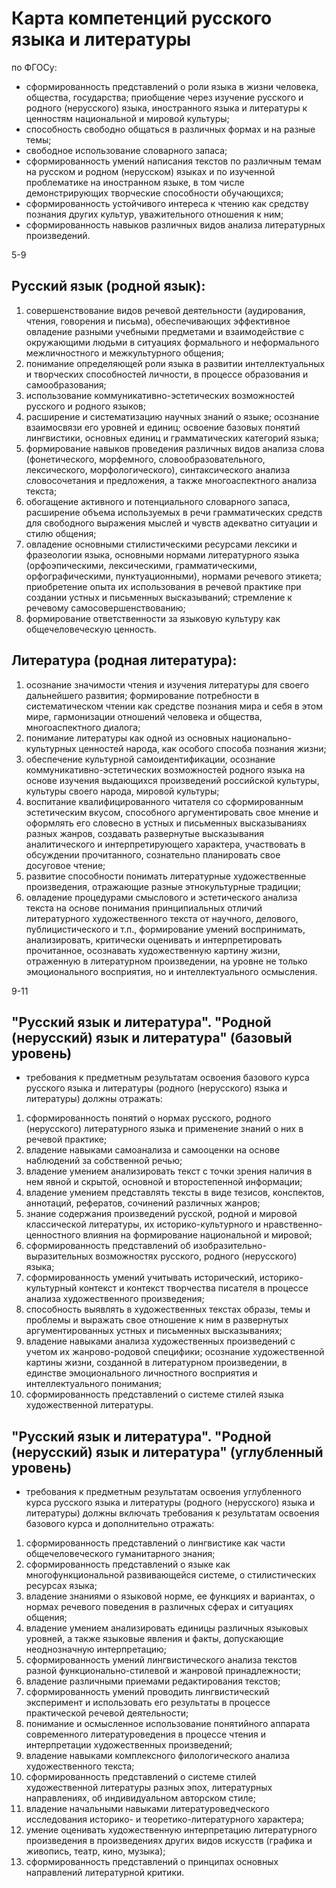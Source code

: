 # Карта компетенций русского языка и литературы

по ФГОСу:

* сформированность представлений о роли языка в жизни человека, общества, государства; приобщение через изучение русского и родного (нерусского) языка, иностранного языка и литературы к ценностям национальной и мировой культуры;
* способность свободно общаться в различных формах и на разные темы;
* свободное использование словарного запаса;
* сформированность умений написания текстов по различным темам на русском и родном (нерусском) языках и по изученной проблематике на иностранном языке, в том числе демонстрирующих творческие способности обучающихся;
* сформированность устойчивого интереса к чтению как средству познания других культур, уважительного отношения к ним;
* сформированность навыков различных видов анализа литературных произведений.

5-9

## Русский язык (родной язык):

1) совершенствование видов речевой деятельности (аудирования, чтения, говорения и письма), обеспечивающих эффективное овладение разными учебными предметами и взаимодействие с окружающими людьми в ситуациях формального и неформального межличностного и межкультурного общения;
2) понимание определяющей роли языка в развитии интеллектуальных и творческих способностей личности, в процессе образования и самообразования;
3) использование коммуникативно-эстетических возможностей русского и родного языков;
4) расширение и систематизацию научных знаний о языке; осознание взаимосвязи его уровней и единиц; освоение базовых понятий лингвистики, основных единиц и грамматических категорий языка;
5) формирование навыков проведения различных видов анализа слова (фонетического, морфемного, словообразовательного, лексического, морфологического), синтаксического анализа словосочетания и предложения, а также многоаспектного анализа текста;
6) обогащение активного и потенциального словарного запаса, расширение объема используемых в речи грамматических средств для свободного выражения мыслей и чувств адекватно ситуации и стилю общения;
7) овладение основными стилистическими ресурсами лексики и фразеологии языка, основными нормами литературного языка (орфоэпическими, лексическими, грамматическими, орфографическими, пунктуационными), нормами речевого этикета; приобретение опыта их использования в речевой практике при создании устных и письменных высказываний; стремление к речевому самосовершенствованию;
8) формирование ответственности за языковую культуру как общечеловеческую ценность.

## Литература (родная литература):
1) осознание значимости чтения и изучения литературы для своего дальнейшего развития; формирование потребности в систематическом чтении как средстве познания мира и себя в этом мире, гармонизации отношений человека и общества, многоаспектного диалога;
2) понимание литературы как одной из основных национально-культурных ценностей народа, как особого способа познания жизни;
3) обеспечение культурной самоидентификации, осознание коммуникативно-эстетических возможностей родного языка на основе изучения выдающихся произведений российской культуры, культуры своего народа, мировой культуры;
4) воспитание квалифицированного читателя со сформированным эстетическим вкусом, способного аргументировать свое мнение и оформлять его словесно в устных и письменных высказываниях разных жанров, создавать развернутые высказывания аналитического и интерпретирующего характера, участвовать в обсуждении прочитанного, сознательно планировать свое досуговое чтение;
5) развитие способности понимать литературные художественные произведения, отражающие разные этнокультурные традиции;
6) овладение процедурами смыслового и эстетического анализа текста на основе понимания принципиальных отличий литературного художественного текста от научного, делового, публицистического и т.п., формирование умений воспринимать, анализировать, критически оценивать и интерпретировать прочитанное, осознавать художественную картину жизни, отраженную в литературном произведении, на уровне не только эмоционального восприятия, но и интеллектуального осмысления.

9-11

## "Русский язык и литература". "Родной (нерусский) язык и литература" (базовый уровень)

- требования к предметным результатам освоения базового курса русского языка и литературы (родного (нерусского) языка и литературы) должны отражать:
1) сформированность понятий о нормах русского, родного (нерусского) литературного языка и применение знаний о них в речевой практике;
2) владение навыками самоанализа и самооценки на основе наблюдений за собственной речью;
3) владение умением анализировать текст с точки зрения наличия в нем явной и скрытой, основной и второстепенной информации;
4) владение умением представлять тексты в виде тезисов, конспектов, аннотаций, рефератов, сочинений различных жанров;
5) знание содержания произведений русской, родной и мировой классической литературы, их историко-культурного и нравственно-ценностного влияния на формирование национальной и мировой;
6) сформированность представлений об изобразительно-выразительных возможностях русского, родного (нерусского) языка;
7) сформированность умений учитывать исторический, историко-культурный контекст и контекст творчества писателя в процессе анализа художественного произведения;
8) способность выявлять в художественных текстах образы, темы и проблемы и выражать свое отношение к ним в развернутых аргументированных устных и письменных высказываниях;
9) владение навыками анализа художественных произведений с учетом их жанрово-родовой специфики; осознание художественной картины жизни, созданной в литературном произведении, в единстве эмоционального личностного восприятия и интеллектуального понимания;
10) сформированность представлений о системе стилей языка художественной литературы.

## "Русский язык и литература". "Родной (нерусский) язык и литература" (углубленный уровень)

- требования к предметным результатам освоения углубленного курса русского языка и литературы (родного (нерусского) языка и литературы) должны включать требования к результатам освоения базового курса и дополнительно отражать:
1) сформированность представлений о лингвистике как части общечеловеческого гуманитарного знания;
2) сформированность представлений о языке как многофункциональной развивающейся системе, о стилистических ресурсах языка;
3) владение знаниями о языковой норме, ее функциях и вариантах, о нормах речевого поведения в различных сферах и ситуациях общения;
4) владение умением анализировать единицы различных языковых уровней, а также языковые явления и факты, допускающие неоднозначную интерпретацию;
5) сформированность умений лингвистического анализа текстов разной функционально-стилевой и жанровой принадлежности;
6) владение различными приемами редактирования текстов;
7) сформированность умений проводить лингвистический эксперимент и использовать его результаты в процессе практической речевой деятельности;
8) понимание и осмысленное использование понятийного аппарата современного литературоведения в процессе чтения и интерпретации художественных произведений;
9) владение навыками комплексного филологического анализа художественного текста;
10) сформированность представлений о системе стилей художественной литературы разных эпох, литературных направлениях, об индивидуальном авторском стиле;
11) владение начальными навыками литературоведческого исследования историко- и теоретико-литературного характера;
12) умение оценивать художественную интерпретацию литературного произведения в произведениях других видов искусств (графика и живопись, театр, кино, музыка);
13) сформированность представлений о принципах основных направлений литературной критики.
